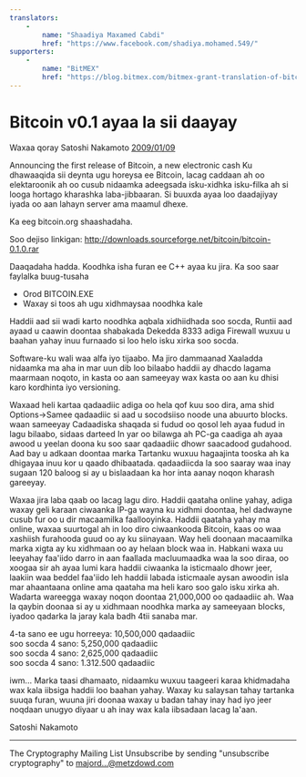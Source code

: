 ```yaml
---
translators: 
    - 
        name: "Shaadiya Maxamed Cabdi"
        href: "https://www.facebook.com/shadiya.mohamed.549/"
supporters: 
    - 
        name: "BitMEX"
        href: "https://blog.bitmex.com/bitmex-grant-translation-of-bitcoin-content-into-african-languages/"
---
```

# Bitcoin v0.1 ayaa la sii daayay

Waxaa qoray Satoshi Nakamoto [2009/01/09](https://web.archive.org/web/20190604064539/https://www.mail-archive.com/cryptography@metzdowd.com/msg10142.html)

<LanguageDropdown/>

Announcing the first release of Bitcoin, a new electronic cash
Ku dhawaaqida sii deynta ugu horeysa ee Bitcoin, lacag caddaan ah oo elektaroonik ah oo cusub
nidaamka adeegsada isku-xidhka isku-filka ah si looga hortago kharashka laba-jibbaaran.
Si buuxda ayaa loo daadajiyay iyada oo aan lahayn server ama maamul dhexe.


Ka eeg bitcoin.org shaashadaha.

Soo dejiso linkigan:
http://downloads.sourceforge.net/bitcoin/bitcoin-0.1.0.rar

Daaqadaha hadda. Koodhka isha furan ee C++ ayaa ku jira.
Ka soo saar faylalka buug-tusaha

- Orod BITCOIN.EXE
- Waxay si toos ah ugu xidhmaysaa noodhka kale

Haddii aad sii wadi karto noodhka aqbala xidhiidhada soo socda,
Runtii aad ayaad u caawin doontaa shabakada Dekedda 8333 adiga
Firewall wuxuu u baahan yahay inuu furnaado si loo helo isku xirka soo socda.

Software-ku wali waa alfa iyo tijaabo. Ma jiro dammaanad
Xaaladda nidaamka ma aha in mar uun dib loo bilaabo haddii ay dhacdo
lagama maarmaan noqoto, in kasta oo aan sameeyay wax kasta oo aan ku dhisi karo
kordhinta iyo versioning.

Waxaad heli kartaa qadaadiic adiga oo hela qof kuu soo dira, ama shid
Options->Samee qadaadiic si aad u socodsiiso noode una abuurto blocks. waan sameeyay
Cadaadiska shaqada si fudud oo qosol leh ayaa fudud in lagu bilaabo, sidaas darteed
In yar oo bilawga ah PC-ga caadiga ah ayaa awood u yeelan doona
ku soo saar qadaadiic dhowr saacadood gudahood. Aad bay u adkaan doontaa marka
Tartanku wuxuu hagaajinta tooska ah ka dhigayaa inuu kor u qaado dhibaatada.
qadaadiicda la soo saaray waa inay sugaan 120 baloog si ay u bislaadaan ka hor inta aanay noqon
kharash gareeyay.

Waxaa jira laba qaab oo lacag lagu diro. Haddii qaataha online yahay, adiga
waxay geli karaan ciwaanka IP-ga wayna ku xidhmi doontaa, hel dadwayne cusub
fur oo u dir macaamilka faallooyinka. Haddii qaataha yahay
ma online, waxaa suurtogal ah in loo diro ciwaankooda Bitcoin, kaas oo
waa xashiish furahooda guud oo ay ku siinayaan. Way heli doonaan
macaamilka marka xigta ay ku xidhmaan oo ay helaan block waa
in. Habkani waxa uu leeyahay faa'iido darro in aan faallada macluumaadka
waa la soo diraa, oo xoogaa sir ah ayaa lumi kara haddii ciwaanka la isticmaalo
dhowr jeer, laakiin waa beddel faa'iido leh haddii labada isticmaale aysan awoodin
isla mar ahaantaana online ama qaataha ma heli karo soo galo
isku xirka ah.
Wadarta wareegga waxay noqon doontaa 21,000,000 oo qadaadiic ah. Waa la qaybin doonaa
si ay u xidhmaan noodhka marka ay sameeyaan blocks, iyadoo qadarka la jaray kala badh
4tii sanaba mar.

4-ta sano ee ugu horreeya: 10,500,000 qadaadiic  
soo socda 4 sano: 5,250,000 qadaadiic  
soo socda 4 sano: 2,625,000 qadaadiic  
soo socda 4 sano: 1.312.500 qadaadiic  

iwm...
Marka taasi dhamaato, nidaamku wuxuu taageeri karaa khidmadaha wax kala iibsiga haddii
loo baahan yahay. Waxay ku salaysan tahay tartanka suuqa furan, wuuna jiri doonaa
waxay u badan tahay inay had iyo jeer noqdaan unugyo diyaar u ah inay wax kala iibsadaan lacag la'aan.

Satoshi Nakamoto

---------------------------------------------------------------------
The Cryptography Mailing List
Unsubscribe by sending "unsubscribe cryptography" to majord...@metzdowd.com

